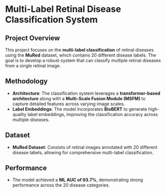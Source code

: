 # Multi-Label Retinal Disease Classification System

## Project Overview
This project focuses on the **multi-label classification** of retinal diseases using the **MuRed** dataset, which contains 20 different disease labels. The goal is to develop a robust system that can classify multiple retinal diseases from a single retinal image.

## Methodology
- **Architecture**: The classification system leverages a **transformer-based architecture** along with a **Multi-Scale Fusion Module (MSFM)** to capture detailed features across varying image scales.
- **Label Embeddings**: The model incorporates **BioBERT** to generate high-quality label embeddings, improving the classification accuracy across multiple diseases.
  
## Dataset
- **MuRed Dataset**: Consists of retinal images annotated with 20 different disease labels, allowing for comprehensive multi-label classification.

## Performance
- The model achieved a **ML AUC of 93.7%**, demonstrating strong performance across the 20 disease categories.
